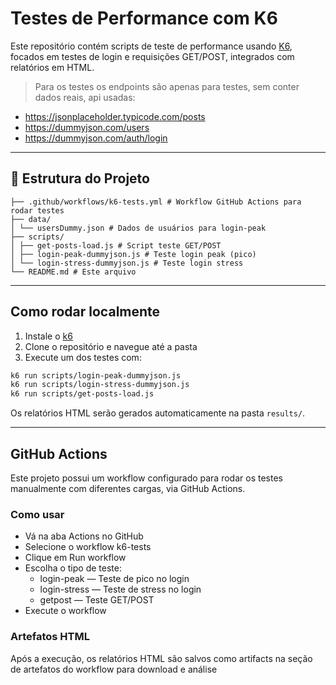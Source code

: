 # Testes de Performance com K6

Este repositório contém scripts de teste de performance usando [K6](https://k6.io/), focados em testes de login e requisições GET/POST, integrados com relatórios em HTML.

> Para os testes os endpoints são apenas para testes, sem conter dados reais, api usadas:
- https://jsonplaceholder.typicode.com/posts
- https://dummyjson.com/users
- https://dummyjson.com/auth/login

---

## 📁 Estrutura do Projeto
```load-test-k6/
├── .github/workflows/k6-tests.yml # Workflow GitHub Actions para rodar testes
├── data/
│ └── usersDummy.json # Dados de usuários para login-peak
├── scripts/
│ ├── get-posts-load.js # Script teste GET/POST
│ ├── login-peak-dummyjson.js # Teste login peak (pico)
│ └── login-stress-dummyjson.js # Teste login stress
└── README.md # Este arquivo
```
---
## Como rodar localmente

1. Instale o [k6](https://k6.io/docs/getting-started/installation/)
2. Clone o repositório e navegue até a pasta
3. Execute um dos testes com:
```bash
k6 run scripts/login-peak-dummyjson.js
k6 run scripts/login-stress-dummyjson.js
k6 run scripts/get-posts-load.js
```

Os relatórios HTML serão gerados automaticamente na pasta `results/`.

---

## GitHub Actions
Este projeto possui um workflow configurado para rodar os testes manualmente com diferentes cargas, via GitHub Actions.

### Como usar
- Vá na aba Actions no GitHub
- Selecione o workflow k6-tests
- Clique em Run workflow
- Escolha o tipo de teste:
    - login-peak — Teste de pico no login
    - login-stress — Teste de stress no login
    - getpost — Teste GET/POST
- Execute o workflow

### Artefatos HTML
Após a execução, os relatórios HTML são salvos como artifacts na seção de artefatos do workflow para download e análise
